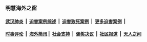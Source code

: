 
### 明慧海外之窗

####  [武汉肺炎](indexes/365.md?t=03170900) &nbsp;|&nbsp;  [迫害案例综述](indexes/328.md?t=03170900) &nbsp;|&nbsp; [迫害致死案例](indexes/277.md?t=03170900)  &nbsp;|&nbsp; [更多迫害案例](indexes/81.md?t=03170900)  &nbsp;|&nbsp; 
####  [时事评论](indexes/19.md?t=03170900) &nbsp;|&nbsp; [海外简讯](indexes/245.md?t=03170900)&nbsp;|&nbsp;  [社会支持](indexes/140.md?t=03170900) &nbsp;|&nbsp; [褒奖决议](indexes/282.md?t=03170900) &nbsp;|&nbsp; [社区报道](indexes/91.md?t=03170900)  &nbsp;|&nbsp; [天人之间](indexes/78.md?t=03170900) 

